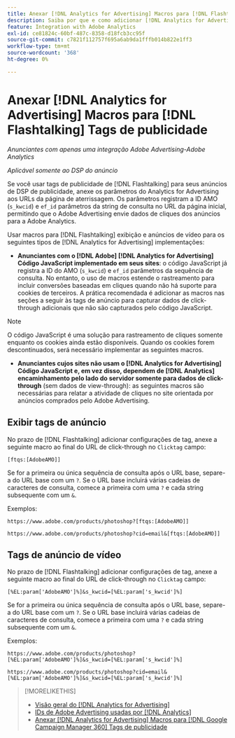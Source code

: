 ```yaml
---
title: Anexar [!DNL Analytics for Advertising] Macros para [!DNL Flashtalking] Tags de publicidade
description: Saiba por que e como adicionar [!DNL Analytics for Advertising] macros para o seu [!DNL Flashtalking] tags de publicidade
feature: Integration with Adobe Analytics
exl-id: ce81824c-60bf-487c-8358-d18fcb3cc95f
source-git-commit: c7821f112757f695a6ab9da1fffb014b822e1ff3
workflow-type: tm+mt
source-wordcount: '368'
ht-degree: 0%

---
```


# Anexar [!DNL Analytics for Advertising] Macros para [!DNL Flashtalking] Tags de publicidade

*Anunciantes com apenas uma integração Adobe Advertising-Adobe Analytics*

*Aplicável somente ao DSP do anúncio*

Se você usar tags de publicidade de [!DNL Flashtalking] para seus anúncios de DSP de publicidade, anexe os parâmetros do Analytics for Advertising aos URLs da página de aterrissagem. Os parâmetros registram a ID AMO (`s_kwcid`) e `ef_id` parâmetros da string de consulta no URL da página inicial, permitindo que o Adobe Advertising envie dados de cliques dos anúncios para a Adobe Analytics.

Usar macros para [!DNL Flashtalking] exibição e anúncios de vídeo para os seguintes tipos de [!DNL Analytics for Advertising] implementações:

* **Anunciantes com o [!DNL Adobe] [!DNL Analytics for Advertising] Código JavaScript implementado em seus sites**: o código JavaScript já registra a ID do AMO (`s_kwcid`) e `ef_id` parâmetros da sequência de consulta. No entanto, o uso de macros estende o rastreamento para incluir conversões baseadas em cliques quando não há suporte para cookies de terceiros. A prática recomendada é adicionar as macros nas seções a seguir às tags de anúncio para capturar dados de click-through adicionais que não são capturados pelo código JavaScript.

>[!NOTE]
>
>O código JavaScript é uma solução para rastreamento de cliques somente enquanto os cookies ainda estão disponíveis. Quando os cookies forem descontinuados, será necessário implementar as seguintes macros.

* **Anunciantes cujos sites não usam o [!DNL Analytics for Advertising] Código JavaScript e, em vez disso, dependem de [!DNL Analytics] encaminhamento pelo lado do servidor somente para dados de click-through** (sem dados de view-through): as seguintes macros são necessárias para relatar a atividade de cliques no site orientada por anúncios comprados pelo Adobe Advertising.

## Exibir tags de anúncio

No prazo de [!DNL Flashtalking] adicionar configurações de tag, anexe a seguinte macro ao final do URL de click-through no `Clicktag` campo:

```
[ftqs:[AdobeAMO]]
```

Se for a primeira ou única sequência de consulta após o URL base, separe-a do URL base com um `?`. Se o URL base incluirá várias cadeias de caracteres de consulta, comece a primeira com uma `?` e cada string subsequente com um `&`.

Exemplos:

`https://www.adobe.com/products/photoshop?[ftqs:[AdobeAMO]]`

`https://www.adobe.com/products/photoshop?cid=email&[ftqs:[AdobeAMO]]`

## Tags de anúncio de vídeo

No prazo de [!DNL Flashtalking] adicionar configurações de tag, anexe a seguinte macro ao final do URL de click-through no `Clicktag` campo:

```
[%EL:param['AdobeAMO']%]&s_kwcid=[%EL:param['s_kwcid']%]
```

Se for a primeira ou única sequência de consulta após o URL base, separe-a do URL base com um `?`. Se o URL base incluirá várias cadeias de caracteres de consulta, comece a primeira com uma `?` e cada string subsequente com um `&`.

Exemplos:

`https://www.adobe.com/products/photoshop?[%EL:param['AdobeAMO']%]&s_kwcid=[%EL:param['s_kwcid']%]`

`https://www.adobe.com/products/photoshop?cid=email&[%EL:param['AdobeAMO']%]&s_kwcid=[%EL:param['s_kwcid']%]`

>[!MORELIKETHIS]
>
>* [Visão geral do [!DNL Analytics for Advertising]](overview.md)
>* [IDs de Adobe Advertising usadas por [!DNL Analytics]](/help/integrations/analytics/ids.md)
>* [Anexar [!DNL Analytics for Advertising] Macros para [!DNL Google Campaign Manager 360] Tags de publicidade](/help/integrations/analytics/macros-google-campaign-manager.md)

